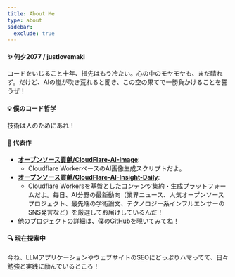 ```yaml
---
title: About Me
type: about
sidebar:
  exclude: true
---
```

#### ✨ 何夕2077 / justlovemaki

コードをいじること十年、指先はもう冷たい。心の中のモヤモヤも、まだ晴れず。だけど、AIの嵐が吹き荒れると聞き、この空の果てで一勝負かけることを誓うぜ！

#### 💡 僕のコード哲学

技術は人のためにあれ！

#### 🌟 代表作

*   **[オープンソース貢献/CloudFlare-AI-Image](https://github.com/justlovemaki/CloudFlare-AI-Image)**:
    *   Cloudflare WorkerベースのAI画像生成スクリプトだよ。
*   **[オープンソース貢献/CloudFlare-AI-Insight-Daily](https://github.com/justlovemaki/CloudFlare-AI-Insight-Daily)**:
    *   Cloudflare Workersを基盤としたコンテンツ集約・生成プラットフォームだよ。毎日、AI分野の最新動向（業界ニュース、人気オープンソースプロジェクト、最先端の学術論文、テクノロジー系インフルエンサーのSNS発言など）を厳選してお届けしているんだ！
*   他のプロジェクトの詳細は、僕の[GitHub](https://github.com/justlovemaki)を覗いてみてね！

#### 🔍 現在探索中

今ね、LLMアプリケーションやウェブサイトのSEOにどっぷりハマってて、日々勉強と実践に励んでいるところ！